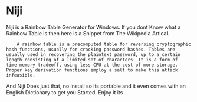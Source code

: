 # Niji
Niji is a Rainbow Table Generator for Windows.
If you dont Know what a Rainbow Table is then here is a Snippet from The Wikipedia Artical.
```
    A rainbow table is a precomputed table for reversing cryptographic hash functions, usually for cracking password hashes. Tables are usually used in recovering the plaintext password, up to a certain length consisting of a limited set of characters. It is a form of time-memory tradeoff, using less CPU at the cost of more storage. Proper key derivation functions employ a salt to make this attack infeasible.
```
And Niji Does just that,  no install so its portable and it even comes with an English Dictionary to get you Started. Enjoy it its